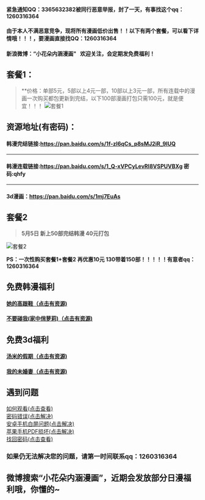
#### 紧急通知QQ：3365632382被同行恶意举报，封了一天，有事找这个qq：1260316364

#### 由于本人不满恶意竞争，现将所有漫画低价出售！！以下有两个套餐，可以看下详情哦！！！，要漫画直接找QQ：1260316364

#### 新浪微博：“小花朵内涵漫画"   欢迎关注，会定期发免费福利！


## 套餐1：
> **价格：单部5元，5部以上4元一部，10部以上3元一部，所有连载中的漫画一次购买都包更新到完结，以下100部漫画打包只需100元，就是便宜！！！
![套餐1](https://upload-images.jianshu.io/upload_images/12061232-4d3346c628af5023.jpg?imageMogr2/auto-orient/strip%7CimageView2/2/w/1240)

## 资源地址(有密码)：
#### 韩漫完结链接:https://pan.baidu.com/s/1f-zI6qCs_p8sMJ2iR_9lUQ
***
#### 韩漫连载链接:https://pan.baidu.com/s/1_Q-xVPCyLevRI8VSPUVBXg  密码:qhfy
***

#### 3d漫画：https://pan.baidu.com/s/1mj7EuAs


## 套餐2 
> **5月5日 新上50部完结韩漫  40元打包**

![套餐2](https://upload-images.jianshu.io/upload_images/12061232-d72c4159114ed233.png)

  **PS：一次性购买套餐1+套餐2 再优惠10元  130带着150部！！！！！有意者qq：1260316364**


## 免费韩漫福利
#### [她的高跟鞋（点击有资源)](https://pan.baidu.com/s/1PhwkJWBWE8EfzVyeeKRyWA)
#### [不要碰我(家中俏萝莉)（点击有资源)](https://pan.baidu.com/s/1XLOGPtUY2pLcfn3Gkl5m1g)
## 免费3d福利
#### [汤米的假期（点击有资源)](https://pan.baidu.com/s/1yYv6l_l4rMcblhp1Z9Cqhg)
#### [我的未婚妻（点击有资源)](https://pan.baidu.com/s/1OicYlzyy63Tqg4TDDlep7g)

## 遇到问题
[如何观看(点击查看)](http://url.cn/5CL2Mjk)</br>
[密码错误(点击解决)](http://url.cn/57JCRzH)</br>
[安卓手机白屏问题(点击解决)](http://url.cn/55XFkFT)</br>
[苹果手机PDF损坏(点击解决)](http://url.cn/5klYYsP)</br>
[找回密码(点击查看)](http://www.12ii.net/order/query)

### 如果仍无法解决您的问题，请第一时间联系qq：**1260316364**

## 微博搜索“小花朵内涵漫画”，近期会发放部分日漫福利哦，你懂的~

